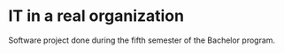 # IT in a real organization

Software project done during the fifth semester of the Bachelor program.